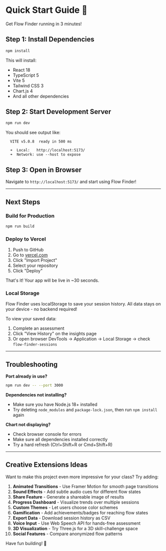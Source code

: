 # Quick Start Guide 🚀

Get Flow Finder running in 3 minutes!

## Step 1: Install Dependencies

```bash
npm install
```

This will install:
- React 18
- TypeScript 5
- Vite 5
- Tailwind CSS 3
- Chart.js 4
- And all other dependencies

## Step 2: Start Development Server

```bash
npm run dev
```

You should see output like:
```
  VITE v5.0.8  ready in 500 ms

  ➜  Local:   http://localhost:5173/
  ➜  Network: use --host to expose
```

## Step 3: Open in Browser

Navigate to `http://localhost:5173/` and start using Flow Finder!

---

## Next Steps

### Build for Production

```bash
npm run build
```

### Deploy to Vercel

1. Push to GitHub
2. Go to [vercel.com](https://vercel.com)
3. Click "Import Project"
4. Select your repository
5. Click "Deploy"

That's it! Your app will be live in ~30 seconds.

### Local Storage

Flow Finder uses localStorage to save your session history. All data stays on your device - no backend required!

To view your saved data:
1. Complete an assessment
2. Click "View History" on the insights page
3. Or open browser DevTools → Application → Local Storage → check `flow-finder-sessions`

---

## Troubleshooting

**Port already in use?**
```bash
npm run dev -- --port 3000
```

**Dependencies not installing?**
- Make sure you have Node.js 18+ installed
- Try deleting `node_modules` and `package-lock.json`, then run `npm install` again

**Chart not displaying?**
- Check browser console for errors
- Make sure all dependencies installed correctly
- Try a hard refresh (Ctrl+Shift+R or Cmd+Shift+R)

---

## Creative Extensions Ideas

Want to make this project even more impressive for your class? Try adding:

1. **Animated Transitions** - Use Framer Motion for smooth page transitions
2. **Sound Effects** - Add subtle audio cues for different flow states
3. **Share Feature** - Generate a shareable image of results
4. **Progress Dashboard** - Visualize trends over multiple sessions
5. **Custom Themes** - Let users choose color schemes
6. **Gamification** - Add achievements/badges for reaching flow states
7. **Export Data** - Download session history as CSV
8. **Voice Input** - Use Web Speech API for hands-free assessment
9. **3D Visualization** - Try Three.js for a 3D skill-challenge space
10. **Social Features** - Compare anonymized flow patterns

Have fun building! 🎨



